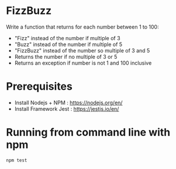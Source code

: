 # FizzBuzz
Write a function that returns for each number between 1 to 100:
  - "Fizz" instead of the number if multiple of 3
  - "Buzz" instead of the number if multiple of 5
  - "FizzBuzz" instead of the number so multiple of 3 and 5
  - Returns the number if no multiple of 3 or 5
  - Returns an exception if number is not 1 and 100 inclusive

# Prerequisites
* Install Nodejs + NPM : https://nodejs.org/en/
* Install Framework Jest : https://jestjs.io/en/

# Running from command line with npm
```
npm test
```

